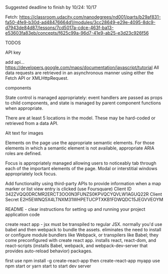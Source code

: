 Suggested deadline to finish by 10/24: 10/17

Fetch: https://classroom.udacity.com/nanodegrees/nd001/parts/b29af831-fa50-4fe9-b30d-ad48476664d1/modules/3cc28649-e29e-4095-8dc9-d7943de84d87/lessons/7cd5017a-cdce-463f-ba13-e53603fa83eb/concepts/f625c99a-96d7-41e9-ab25-e3d23c926f56

TODOS

API key

add api... https://developers.google.com/maps/documentation/javascript/tutorial
All data requests are retrieved in an asynchronous manner using either the Fetch API or XMLHttpRequest.

components

State control is managed appropriately: event handlers are passed as props to child components, and state is managed by parent component functions when appropriate.

There are at least 5 locations in the model. These may be hard-coded or retrieved from a data API.

Alt text for images

Elements on the page use the appropriate semantic elements. For those elements in which a semantic element is not available, appropriate ARIA roles are defined.

Focus is appropriately managed allowing users to noticeably tab through each of the important elements of the page. Modal or interstitial windows appropriately lock focus.

Add functionality using third-party APIs to provide information when a map marker or list view entry is clicked
(use Foursquare)
Client ID
342ZVQQ0DRCMR2ERCT3OO0N3FUNZS0KPVQCYQVLW1AGUQ22R
Client Secret
E2H5EWNQ5X4LTNXM31WHPETUCPTXKB1FDWQDC15JEGVVEOYM

README -  clear instructions for setting up and running your project application code

create react app - jsx must be transpiled to regular JSX. normally you'd use babel and then webpack to bundle the assets. eliminates the need to install or configure module bundlers like Webpack, or transpilers like Babel; they come preconfigured with create react app. installs react, react-dom, and react-scripts (installs Babel, webpack, and webpack-dev-server that provides auto-reload behavior) packages.

first use npm install -g create-react-app
then create-react-app myapp
use npm start or yarn start to start dev server
